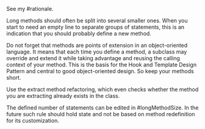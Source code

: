 See my #rationale.

Long methods should often be split into several smaller ones. When you start to need an empty line to separate groups of statements, this is an indication that you should probably define a new method. 
	
Do not forget that methods are points of extension in an object-oriented language. It means that each time you define a method, a subclass may override and extend it while taking advantage and reusing the calling context of your method. This is the basis for the Hook and Template Design Pattern and central to good object-oriented design. So keep your methods short. 

Use the extract method refactoring, which even checks whether the method you are extracting already exists in the class. 
	
The defined number of statements can be edited in #longMethodSize. In the future such rule should hold state and not be based on method redefinition for its customization. 